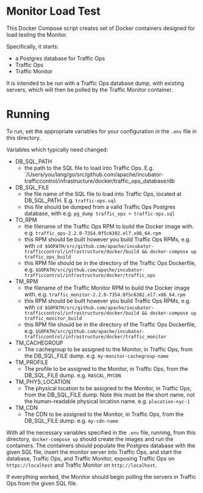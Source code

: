 <!--
    Licensed to the Apache Software Foundation (ASF) under one
    or more contributor license agreements.  See the NOTICE file
    distributed with this work for additional information
    regarding copyright ownership.  The ASF licenses this file
    to you under the Apache License, Version 2.0 (the
    "License"); you may not use this file except in compliance
    with the License.  You may obtain a copy of the License at

      http://www.apache.org/licenses/LICENSE-2.0

    Unless required by applicable law or agreed to in writing,
    software distributed under the License is distributed on an
    "AS IS" BASIS, WITHOUT WARRANTIES OR CONDITIONS OF ANY
    KIND, either express or implied.  See the License for the
    specific language governing permissions and limitations
    under the License.
-->

# Monitor Load Test

This Docker Compose script creates set of Docker containers designed for load testing the Monitor.

Specifically, it starts:

- a Postgres database for Traffic Ops
- Traffic Ops
- Traffic Monitor

It is intended to be run with a Traffic Ops database dump, with existing servers, which will then be polled by the Traffic Monitor container.

# Running

To run, set the appropriate variables for your configuration in the `.env` file in this directory.

Variables which typically need changed:

- DB_SQL_PATH
  - the path to the SQL file to load into Traffic Ops. E.g. `/Users/you/lang/go/src/github.com/apache/incubator-trafficcontrol/infrastructure/docker/traffic_ops_database/db
- DB_SQL_FILE
  - the file name of the SQL file to load into Traffic Ops, located at DB_SQL_PATH. E.g. `traffic-ops.sql`
  - this file should be dumped from a valid Traffic Ops Postgres database, with e.g. `pg_dump traffic_ops > traffic-ops.sql`
- TO_RPM
  - the filename of the Traffic Ops RPM to build the Docker image with. e.g. `traffic_ops-2.2.0-7354.0f5c6382.el7.x86_64.rpm`
  - this RPM should be built however you build Traffic Ops RPMs, e.g. with `cd $GOPATH/src/github.com/apache/incubator-trafficcontrol/infrastructure/docker/build && docker-compose up traffic_ops_build`
  - this RPM file should be in the directory of the Traffic Ops Dockerfile, e.g. `$GOPATH/src/github.com/apache/incubator-trafficcontrol/infrastructure/docker/traffic_ops`
- TM_RPM
  - the filename of the Traffic Monitor RPM to build the Docker image with. e.g. `traffic_monitor-2.2.0-7354.0f5c6382.el7.x86_64.rpm`
  - this RPM should be built however you build Traffic Ops RPMs, e.g. with `cd $GOPATH/src/github.com/apache/incubator-trafficcontrol/infrastructure/docker/build && docker-compose up traffic_monitor_build`
  - this RPM file should be in the directory of the Traffic Ops Dockerfile, e.g. `$GOPATH/src/github.com/apache/incubator-trafficcontrol/infrastructure/docker/traffic_monitor`
- TM_CACHEGROUP
  - The cachegroup to be assigned to the Monitor, in Traffic Ops, from the DB_SQL_FILE dump. e.g. `my-monitor-cachegroup-name`
- TM_PROFILE
  - The profile to be assigned to the Monitor, in Traffic Ops, from the DB_SQL_FILE dump. e.g. `RASCAL_MYCDN`
- TM_PHYS_LOCATION
  - The physical location to be assigned to the Monitor, in Traffic Ops, from the DB_SQL_FILE dump. Note this must be the short name, not the human-readable physical location name. e.g. `plocation-nyc-1`
- TM_CDN
  - The CDN to be assigned to the Monitor, in Traffic Ops, from the DB_SQL_FILE dump. e.g. `my-cdn-name`

With all the necessary variables specified in the `.env` file, running, from this directory, `docker-compose up` should create the images and run the containers. The containers should populate the Postgres database with the given SQL file, insert the monitor server into Traffic Ops, and start the database, Traffic Ops, and Traffic Monitor, exposing Traffic Ops on `https://localhost` and Traffic Monitor on `http://localhost`.

If everything worked, the Monitor should begin polling the servers in Traffic Ops from the given SQL file.
